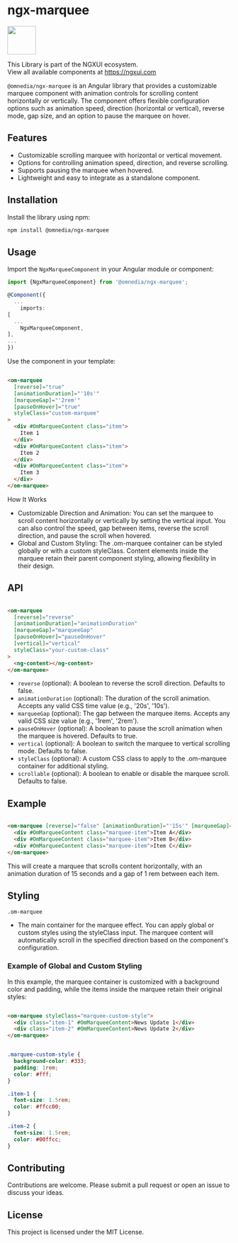 # ngx-marquee

<a href="https://ngxui.com" target="_blank" style="display: flex;gap: .5rem;align-items: center;cursor: pointer; padding: 0 0 0 0; height: fit-content;">
  <img src="https://ngxui.com/assets/img/ngxui-logo.png" style="width: 64px;height: 64px;">
</a>

This Library is part of the NGXUI ecosystem. <br>
View all available components at https://ngxui.com

`@omnedia/ngx-marquee` is an Angular library that provides a customizable marquee component with animation controls for scrolling content horizontally or vertically. The component offers flexible configuration options such as animation speed, direction (horizontal or vertical), reverse mode, gap size, and an option to pause the marquee on hover.

## Features

- Customizable scrolling marquee with horizontal or vertical movement.
- Options for controlling animation speed, direction, and reverse scrolling.
- Supports pausing the marquee when hovered.
- Lightweight and easy to integrate as a standalone component.

## Installation

Install the library using npm:

```bash
npm install @omnedia/ngx-marquee
```

## Usage

Import the `NgxMarqueeComponent` in your Angular module or component:

```typescript
import {NgxMarqueeComponent} from '@omnedia/ngx-marquee';

@Component({
  ...
    imports:
[
  ...
    NgxMarqueeComponent,
],
...
})
```

Use the component in your template:

```html

<om-marquee
  [reverse]="true"
  [animationDuration]="'10s'"
  [marqueeGap]="'2rem'"
  [pauseOnHover]="true"
  styleClass="custom-marquee"
>
  <div #OmMarqueeContent class="item">
    Item 1
  </div>
  <div #OmMarqueeContent class="item">
    Item 2
  </div>
  <div #OmMarqueeContent class="item">
    Item 3
  </div>
</om-marquee>
```

How It Works

- Customizable Direction and Animation: You can set the marquee to scroll content horizontally or vertically by setting the vertical input. You can also control the speed, gap between items, reverse the scroll direction, and pause the scroll when hovered.
- Global and Custom Styling: The .om-marquee container can be styled globally or with a custom styleClass. Content elements inside the marquee retain their parent component styling, allowing flexibility in their design.

## API

```html

<om-marquee
  [reverse]="reverse"
  [animationDuration]="animationDuration"
  [marqueeGap]="marqueeGap"
  [pauseOnHover]="pauseOnHover"
  [vertical]="vertical"
  styleClass="your-custom-class"
>
  <ng-content></ng-content>
</om-marquee>
```

- `reverse` (optional): A boolean to reverse the scroll direction. Defaults to false.
- `animationDuration` (optional): The duration of the scroll animation. Accepts any valid CSS time value (e.g., '20s', '10s').
- `marqueeGap` (optional): The gap between the marquee items. Accepts any valid CSS size value (e.g., '1rem', '2rem').
- `pauseOnHover` (optional): A boolean to pause the scroll animation when the marquee is hovered. Defaults to true.
- `vertical` (optional): A boolean to switch the marquee to vertical scrolling mode. Defaults to false.
- `styleClass` (optional): A custom CSS class to apply to the .om-marquee container for additional styling.
- `scrollable` (optional): A boolean to enable or disable the marquee scroll. Defaults to false.

## Example

```html

<om-marquee [reverse]="false" [animationDuration]="'15s'" [marqueeGap]="'1rem'" styleClass="marquee-container">
  <div #OmMarqueeContent class="marquee-item">Item A</div>
  <div #OmMarqueeContent class="marquee-item">Item B</div>
  <div #OmMarqueeContent class="marquee-item">Item C</div>
</om-marquee>
```

This will create a marquee that scrolls content horizontally, with an animation duration of 15 seconds and a gap of 1 rem between each item.

## Styling

`.om-marquee`

- The main container for the marquee effect. You can apply global or custom styles using the styleClass input. The marquee content will automatically scroll in the specified direction based on the component's configuration.

### Example of Global and Custom Styling

In this example, the marquee container is customized with a background color and padding, while the items inside the marquee retain their original styles:

```html

<om-marquee styleClass="marquee-custom-style">
  <div class="item-1" #OmMarqueeContent>News Update 1</div>
  <div class="item-2" #OmMarqueeContent>News Update 2</div>
</om-marquee>
```

```css

.marquee-custom-style {
  background-color: #333;
  padding: 1rem;
  color: #fff;
}

.item-1 {
  font-size: 1.5rem;
  color: #ffcc00;
}

.item-2 {
  font-size: 1.5rem;
  color: #00ffcc;
}
```

## Contributing

Contributions are welcome. Please submit a pull request or open an issue to discuss your ideas.

## License

This project is licensed under the MIT License.
